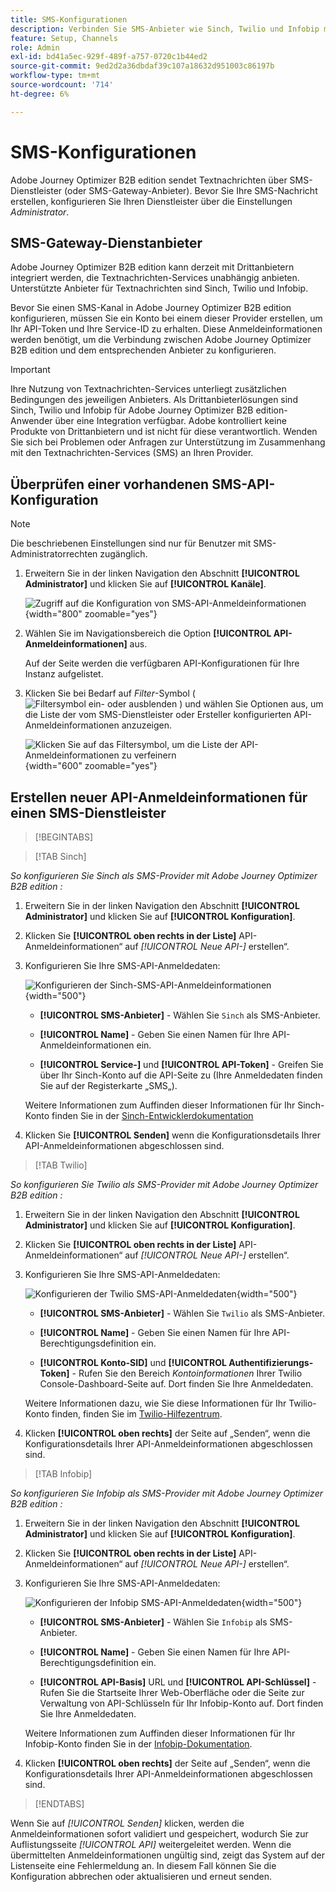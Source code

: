 ```yaml
---
title: SMS-Konfigurationen
description: Verbinden Sie SMS-Anbieter wie Sinch, Twilio und Infobip mit API-Anmeldeinformationen, um Textnachrichten in Journey Optimizer B2B edition Journey zu aktivieren.
feature: Setup, Channels
role: Admin
exl-id: bd41a5ec-929f-489f-a757-0720c1b44ed2
source-git-commit: 9ed2d2a36dbdaf39c107a18632d951003c86197b
workflow-type: tm+mt
source-wordcount: '714'
ht-degree: 6%

---
```


# SMS-Konfigurationen

Adobe Journey Optimizer B2B edition sendet Textnachrichten über SMS-Dienstleister (oder SMS-Gateway-Anbieter). Bevor Sie Ihre SMS-Nachricht erstellen, konfigurieren Sie Ihren Dienstleister über die Einstellungen _Administrator_.

## SMS-Gateway-Dienstanbieter

Adobe Journey Optimizer B2B edition kann derzeit mit Drittanbietern integriert werden, die Textnachrichten-Services unabhängig anbieten. Unterstützte Anbieter für Textnachrichten sind Sinch, Twilio und Infobip.

Bevor Sie einen SMS-Kanal in Adobe Journey Optimizer B2B edition konfigurieren, müssen Sie ein Konto bei einem dieser Provider erstellen, um Ihr API-Token und Ihre Service-ID zu erhalten. Diese Anmeldeinformationen werden benötigt, um die Verbindung zwischen Adobe Journey Optimizer B2B edition und dem entsprechenden Anbieter zu konfigurieren.

>[!IMPORTANT]
>
>Ihre Nutzung von Textnachrichten-Services unterliegt zusätzlichen Bedingungen des jeweiligen Anbieters. Als Drittanbieterlösungen sind Sinch, Twilio und Infobip für Adobe Journey Optimizer B2B edition-Anwender über eine Integration verfügbar. Adobe kontrolliert keine Produkte von Drittanbietern und ist nicht für diese verantwortlich. Wenden Sie sich bei Problemen oder Anfragen zur Unterstützung im Zusammenhang mit den Textnachrichten-Services (SMS) an Ihren Provider.

## Überprüfen einer vorhandenen SMS-API-Konfiguration

>[!NOTE]
>
>Die beschriebenen Einstellungen sind nur für Benutzer mit SMS-Administratorrechten zugänglich.

1. Erweitern Sie in der linken Navigation den Abschnitt **[!UICONTROL Administrator]** und klicken Sie auf **[!UICONTROL Kanäle]**.

   ![Zugriff auf die Konfiguration von SMS-API-Anmeldeinformationen](./assets/config-sms-api.png){width="800" zoomable="yes"}

1. Wählen Sie im Navigationsbereich die Option **[!UICONTROL API-Anmeldeinformationen]** aus.

   Auf der Seite werden die verfügbaren API-Konfigurationen für Ihre Instanz aufgelistet.

1. Klicken Sie bei Bedarf auf _Filter_-Symbol ( ![Filtersymbol ein- oder ausblenden](../assets/do-not-localize/icon-filter.svg) ) und wählen Sie Optionen aus, um die Liste der vom SMS-Dienstleister oder Ersteller konfigurierten API-Anmeldeinformationen anzuzeigen.

   ![Klicken Sie auf das Filtersymbol, um die Liste der API-Anmeldeinformationen zu verfeinern](./assets/config-sms-api-filter.png){width="600" zoomable="yes"}

## Erstellen neuer API-Anmeldeinformationen für einen SMS-Dienstleister

>[!BEGINTABS]

>[!TAB Sinch]

_So konfigurieren Sie Sinch als SMS-Provider mit Adobe Journey Optimizer B2B edition :_

1. Erweitern Sie in der linken Navigation den Abschnitt **[!UICONTROL Administrator]** und klicken Sie auf **[!UICONTROL Konfiguration]**.

1. Klicken Sie **[!UICONTROL oben rechts in der Liste]** API-Anmeldeinformationen“ auf _[!UICONTROL Neue API-]_ erstellen“.

1. Konfigurieren Sie Ihre SMS-API-Anmeldedaten:

   ![Konfigurieren der Sinch-SMS-API-Anmeldeinformationen](./assets/config-sms-api-sinch.png){width="500"}

   * **[!UICONTROL SMS-Anbieter]** - Wählen Sie `Sinch` als SMS-Anbieter.

   * **[!UICONTROL Name]** - Geben Sie einen Namen für Ihre API-Anmeldeinformationen ein.

   * **[!UICONTROL Service-]** und **[!UICONTROL API-Token]** - Greifen Sie über Ihr Sinch-Konto auf die API-Seite zu (Ihre Anmeldedaten finden Sie auf der Registerkarte „SMS„).

   Weitere Informationen zum Auffinden dieser Informationen für Ihr Sinch-Konto finden Sie in der [Sinch-Entwicklerdokumentation](https://developers.sinch.com/docs/sms/getting-started/#2-get-credentials)

1. Klicken Sie **[!UICONTROL Senden]** wenn die Konfigurationsdetails Ihrer API-Anmeldeinformationen abgeschlossen sind.

>[!TAB Twilio]

_So konfigurieren Sie Twilio als SMS-Provider mit Adobe Journey Optimizer B2B edition :_

1. Erweitern Sie in der linken Navigation den Abschnitt **[!UICONTROL Administrator]** und klicken Sie auf **[!UICONTROL Konfiguration]**.

1. Klicken Sie **[!UICONTROL oben rechts in der Liste]** API-Anmeldeinformationen“ auf _[!UICONTROL Neue API-]_ erstellen“.

1. Konfigurieren Sie Ihre SMS-API-Anmeldedaten:

   ![Konfigurieren der Twilio SMS-API-Anmeldedaten](./assets/config-sms-api-twilio.png){width="500"}

   * **[!UICONTROL SMS-Anbieter]** - Wählen Sie `Twilio` als SMS-Anbieter.

   * **[!UICONTROL Name]** - Geben Sie einen Namen für Ihre API-Berechtigungsdefinition ein.

   * **[!UICONTROL Konto-SID]** und **[!UICONTROL Authentifizierungs-Token]** - Rufen Sie den Bereich _Kontoinformationen_ Ihrer Twilio Console-Dashboard-Seite auf. Dort finden Sie Ihre Anmeldedaten.

   Weitere Informationen dazu, wie Sie diese Informationen für Ihr Twilio-Konto finden, finden Sie im [Twilio-Hilfezentrum](https://help.twilio.com/articles/14726256820123-What-is-a-Twilio-Account-SID-and-where-can-I-find-it-).

1. Klicken **[!UICONTROL oben rechts]** der Seite auf „Senden“, wenn die Konfigurationsdetails Ihrer API-Anmeldeinformationen abgeschlossen sind.

>[!TAB Infobip]

_So konfigurieren Sie Infobip als SMS-Provider mit Adobe Journey Optimizer B2B edition :_

1. Erweitern Sie in der linken Navigation den Abschnitt **[!UICONTROL Administrator]** und klicken Sie auf **[!UICONTROL Konfiguration]**.

1. Klicken Sie **[!UICONTROL oben rechts in der Liste]** API-Anmeldeinformationen“ auf _[!UICONTROL Neue API-]_ erstellen“.

1. Konfigurieren Sie Ihre SMS-API-Anmeldedaten:

   ![Konfigurieren der Infobip SMS-API-Anmeldedaten](./assets/config-sms-api-infobip.png){width="500"}

   * **[!UICONTROL SMS-Anbieter]** - Wählen Sie `Infobip` als SMS-Anbieter.

   * **[!UICONTROL Name]** - Geben Sie einen Namen für Ihre API-Berechtigungsdefinition ein.

   * **[!UICONTROL API-Basis]** URL und **[!UICONTROL API-Schlüssel]** - Rufen Sie die Startseite Ihrer Web-Oberfläche oder die Seite zur Verwaltung von API-Schlüsseln für Ihr Infobip-Konto auf. Dort finden Sie Ihre Anmeldedaten.

   Weitere Informationen zum Auffinden dieser Informationen für Ihr Infobip-Konto finden Sie in der [Infobip-Dokumentation](https://www.infobip.com/docs/api/_blank).

1. Klicken **[!UICONTROL oben rechts]** der Seite auf „Senden“, wenn die Konfigurationsdetails Ihrer API-Anmeldeinformationen abgeschlossen sind.

>[!ENDTABS]

Wenn Sie auf _[!UICONTROL Senden]_ klicken, werden die Anmeldeinformationen sofort validiert und gespeichert, wodurch Sie zur Auflistungsseite _[!UICONTROL API]_ weitergeleitet werden. Wenn die übermittelten Anmeldeinformationen ungültig sind, zeigt das System auf der Listenseite eine Fehlermeldung an. In diesem Fall können Sie die Konfiguration abbrechen oder aktualisieren und erneut senden.
